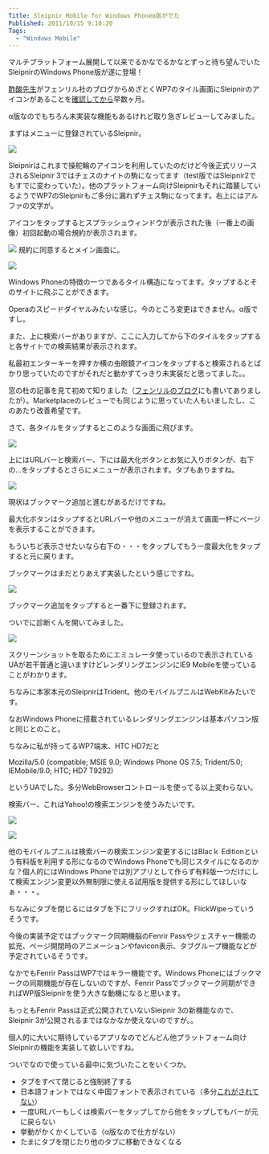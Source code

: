 ```yaml
---
Title: Sleipnir Mobile for Windows Phoneα版がでた
Published: 2011/10/15 9:10:20
Tags:
  - "Windows Mobile"
---
```

マルチプラットフォーム展開して以来でるかなでるかなとずっと待ち望んでいたSleipnirのWindows Phone版が遂に登場！

[酢酸先生](http://twitter.com/ch3cooh)がフェンリル社のブログからめざとくWP7のタイル画面にSleipnirのアイコンがあることを[確認してから](http://d.hatena.ne.jp/ch3cooh393/20110901/1314889576)早数ヶ月。

α版なのでもちろん未実装な機能もあるけれど取り急ぎレビューしてみました。

<!-- more -->

まずはメニューに登録されているSleipnir。

![](20140126010557.jpg) 

Sleipnirはこれまで操舵輪のアイコンを利用していたのだけど今後正式リリースされるSleipnir 3ではチェスのナイトの駒になってます（test版ではSleipnir2でもすでに変わっていた）。他のプラットフォーム向けSleipnirもそれに踏襲しているようでWP7のSleipnirもご多分に漏れずチェス駒になってます。右上にはアルファの文字が。

アイコンをタップするとスプラッシュウィンドウが表示された後（一番上の画像）初回起動の場合規約が表示されます。

![](20140126010607.jpg) 
規約に同意するとメイン画面に。

![](20140126010613.jpg) 

Windows Phoneの特徴の一つであるタイル構造になってます。タップするとそのサイトに飛ぶことができます。

Operaのスピードダイヤルみたいな感じ。今のところ変更はできません。α版ですし。

また、上に検索バーがありますが、ここに入力してから下のタイルをタップすると各サイトでの検索結果が表示されます。

私最初エンターキーを押すか横の虫眼鏡アイコンをタップすると検索されるとばかり思っていたのですがそれだと動かずてっきり未実装だと思ってました。。

窓の杜の記事を見て初めて知りました（[フェンリルのブログ](http://www.fenrir.co.jp/blog/2011/10/sleipnir-windowsphone-a.html)にも書いてありましたが）。Marketplaceのレビューでも同じように思っていた人もいましたし、このあたり改善希望です。

さて、各タイルをタップするとこのような画面に飛びます。

![](20140126010626.jpg) 

上にはURLバーと検索バー、下には最大化ボタンとお気に入りボタンが、右下の…をタップするとさらにメニューが表示されます。タブもありますね。

![](20140126010639.jpg) 

現状はブックマーク追加と進むがあるだけですね。

最大化ボタンはタップするとURLバーや他のメニューが消えて画面一杯にページを表示することができます。

もういちど表示させたいなら右下の・・・をタップしてもう一度最大化をタップすると元に戻ります。

ブックマークはまだとりあえず実装したという感じですね。

![](20140126010645.jpg) 

ブックマーク追加をタップすると一番下に登録されます。

ついでに診断くんを開いてみました。

![](20140126010701.jpg) 

スクリーンショットを取るためにエミュレータ使っているので表示されているUAが若干普通と違いますけどレンダリングエンジンにIE9 Mobileを使っていることがわかります。

ちなみに本家本元のSleipnirはTrident。他のモバイルプニルはWebKitみたいです。

なおWindows Phoneに搭載されているレンダリングエンジンは基本パソコン版と同じとのこと。

ちなみに私が持ってるWP7端末、HTC HD7だと

Mozilla/5.0 (compatible; MSIE 9.0; Windows Phone OS 7.5; Trident/5.0; IEMobile/9.0; HTC; HD7 T9292)

というUAでした。多分WebBrowserコントロールを使ってる以上変わらない。

検索バー、これはYahoo!の検索エンジンを使うみたいです。

![](20140126010713.jpg) 

![](20140126010723.jpg) 

他のモバイルプニルは検索バーの検索エンジン変更するにはBlacｋ Editionという有料版を利用する形になるのでWindows Phoneでも同じスタイルになるのかな？個人的にはWindows Phoneでは別アプリとして作らず有料版一つだけにして検索エンジン変更以外無制限に使える試用版を提供する形にしてほしいなぁ・・・。

ちなみにタブを閉じるにはタブを下にフリックすればOK。FlickWipeっていうそうです。

今後の実装予定ではブックマーク同期機脳のFenrir Passやジェスチャー機能の拡充、ページ開閉時のアニメーションやfavicon表示、タブグループ機能などが予定されているそうです。

なかでもFenrir PassはWP7ではキラー機能です。Windows Phoneにはブックマークの同期機能が存在しないのですが、Fenrir Passでブックマーク同期ができればWP版Sleipnirを使う大きな動機になると思います。

もっともFenrir Passは正式公開されていないSleipnir 3の新機能なので、Sleipnir 3が公開されるまではなかなか使えないのですが。。

個人的に大いに期待しているアプリなのでどんどん他プラットフォーム向けSleipnirの機能を実装して欲しいですね。

ついでなので使っている最中に気づいたことをいくつか。

- タブをすべて閉じると強制終了する
- 日本語フォントではなく中国フォントで表示されている（多分[これがされてない](http://blogs.msdn.com/b/shintak/archive/2011/07/24/10189220.aspx)）
- 一度URLバーもしくは検索バーをタップしてから他をタップしてもバーが元に戻らない
- 挙動がかくかくしている（α版なので仕方がない）
- たまにタブを閉じたり他のタブに移動できなくなる